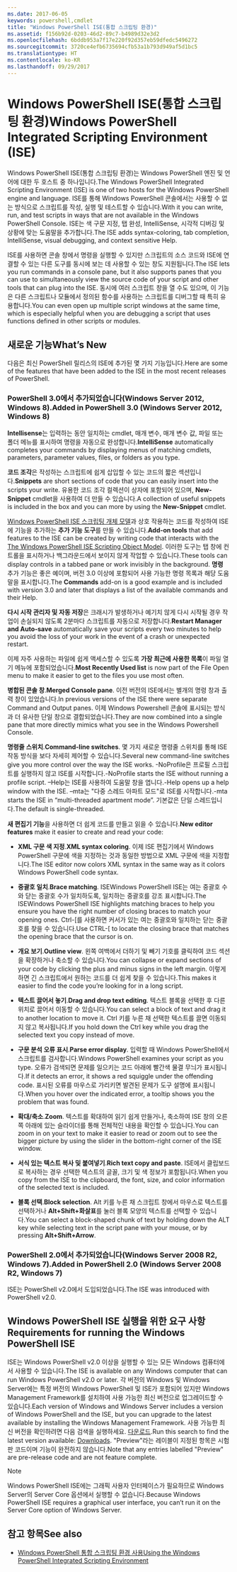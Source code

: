 ```yaml
---
ms.date: 2017-06-05
keywords: powershell,cmdlet
title: "Windows PowerShell ISE(통합 스크립팅 환경)"
ms.assetid: f156b92d-0203-46d2-89c7-b4989d32e3d2
ms.openlocfilehash: 6bddb953a7f17e220f92d357eb59dfedc5496272
ms.sourcegitcommit: 3720ce4efb6735694cfb53a1b793d949af5d1bc5
ms.translationtype: HT
ms.contentlocale: ko-KR
ms.lasthandoff: 09/29/2017
---
```

# <a name="windows-powershell-integrated-scripting-environment-ise"></a><span data-ttu-id="efbe9-103">Windows PowerShell ISE(통합 스크립팅 환경)</span><span class="sxs-lookup"><span data-stu-id="efbe9-103">Windows PowerShell Integrated Scripting Environment (ISE)</span></span>
<span data-ttu-id="efbe9-104">Windows PowerShell ISE(통합 스크립팅 환경)는 Windows PowerShell 엔진 및 언어에 대한 두 호스트 중 하나입니다.</span><span class="sxs-lookup"><span data-stu-id="efbe9-104">The Windows PowerShell Integrated Scripting Environment (ISE) is one of two hosts for the Windows PowerShell engine and language.</span></span> <span data-ttu-id="efbe9-105">ISE를 통해 Windows PowerShell 콘솔에서는 사용할 수 없는 방식으로 스크립트를 작성, 실행 및 테스트할 수 있습니다.</span><span class="sxs-lookup"><span data-stu-id="efbe9-105">With it you can write, run, and test scripts in ways that are not available in the Windows PowerShell Console.</span></span> <span data-ttu-id="efbe9-106">ISE는 색 구문 지정, 탭 완성, IntelliSense, 시각적 디버깅 및 상황에 맞는 도움말을 추가합니다.</span><span class="sxs-lookup"><span data-stu-id="efbe9-106">The ISE adds syntax-coloring, tab completion, IntelliSense, visual debugging, and context sensitive Help.</span></span>

<span data-ttu-id="efbe9-107">ISE를 사용하면 콘솔 창에서 명령을 실행할 수 있지만 스크립트의 소스 코드와 ISE에 연결할 수 있는 다른 도구를 동시에 보는 데 사용할 수 있는 창도 지원됩니다.</span><span class="sxs-lookup"><span data-stu-id="efbe9-107">The ISE lets you run commands in a console pane, but it also supports panes that you can use to simultaneously view the source code of your script and other tools that can plug into the ISE.</span></span> <span data-ttu-id="efbe9-108">동시에 여러 스크립트 창을 열 수도 있으며, 이 기능은 다른 스크립트나 모듈에서 정의된 함수를 사용하는 스크립트를 디버그할 때 특히 유용합니다.</span><span class="sxs-lookup"><span data-stu-id="efbe9-108">You can even open up multiple script windows at the same time, which is especially helpful when you are debugging a script that uses functions defined in other scripts or modules.</span></span>

## <a name="whats-new"></a><span data-ttu-id="efbe9-109">새로운 기능</span><span class="sxs-lookup"><span data-stu-id="efbe9-109">What’s New</span></span>
<span data-ttu-id="efbe9-110">다음은 최신 PowerShell 릴리스의 ISE에 추가된 몇 가지 기능입니다.</span><span class="sxs-lookup"><span data-stu-id="efbe9-110">Here are some of the features that have been added to the ISE in the most recent releases of PowerShell.</span></span>

### <a name="added-in-powershell-30-windows-server-2012-windows-8"></a><span data-ttu-id="efbe9-111">PowerShell 3.0에서 추가되었습니다(Windows Server 2012, Windows 8).</span><span class="sxs-lookup"><span data-stu-id="efbe9-111">Added in PowerShell 3.0 (Windows Server 2012, Windows 8)</span></span>
<span data-ttu-id="efbe9-112">**Intellisense**는 입력하는 동안 일치하는 cmdlet, 매개 변수, 매개 변수 값, 파일 또는 폴더 메뉴를 표시하여 명령을 자동으로 완성합니다.</span><span class="sxs-lookup"><span data-stu-id="efbe9-112">**IntelliSense** automatically completes your commands by displaying menus of matching cmdlets, parameters, parameter values, files, or folders as you type.</span></span>

<span data-ttu-id="efbe9-113">**코드 조각**은 작성하는 스크립트에 쉽게 삽입할 수 있는 코드의 짧은 섹션입니다.</span><span class="sxs-lookup"><span data-stu-id="efbe9-113">**Snippets** are short sections of code that you can easily insert into the scripts your write.</span></span> <span data-ttu-id="efbe9-114">유용한 코드 조각 컬렉션이 상자에 포함되어 있으며, **New-Snippet** cmdlet을 사용하여 더 만들 수 있습니다.</span><span class="sxs-lookup"><span data-stu-id="efbe9-114">A collection of useful snippets is included in the box and you can more by using the **New-Snippet** cmdlet.</span></span>

<span data-ttu-id="efbe9-115">[Windows PowerShell ISE 스크립팅 개체 모델](../../core-powershell/ise/The-Windows-PowerShell-ISE-Scripting-Object-Model.md)과 상호 작용하는 코드를 작성하여 ISE에 기능을 추가하는 **추가 기능 도구**를 만들 수 있습니다.</span><span class="sxs-lookup"><span data-stu-id="efbe9-115">**Add-on tools** that add features to the ISE can be created by writing code that interacts with the [The Windows PowerShell ISE Scripting Object Model](../../core-powershell/ise/The-Windows-PowerShell-ISE-Scripting-Object-Model.md).</span></span> <span data-ttu-id="efbe9-116">이러한 도구는 탭 창에 컨트롤을 표시하거나 백그라운드에서 보이지 않게 작업할 수 있습니다.</span><span class="sxs-lookup"><span data-stu-id="efbe9-116">These tools can display controls in a tabbed pane or work invisibly in the background.</span></span> <span data-ttu-id="efbe9-117">**명령** 추가 기능은 좋은 예이며, 버전 3.0 이상에 포함되어 사용 가능한 명령 목록과 해당 도움말을 표시합니다.</span><span class="sxs-lookup"><span data-stu-id="efbe9-117">The **Commands** add-on is a good example and is included with version 3.0 and later that displays a list of the available commands and their Help.</span></span>

<span data-ttu-id="efbe9-118">**다시 시작 관리자 및 자동 저장**은 크래시가 발생하거나 예기치 않게 다시 시작될 경우 작업이 손실되지 않도록 2분마다 스크립트를 자동으로 저장합니다.</span><span class="sxs-lookup"><span data-stu-id="efbe9-118">**Restart Manager and Auto-save** automatically save your scripts every two minutes to help you avoid the loss of your work in the event of a crash or unexpected restart.</span></span>

<span data-ttu-id="efbe9-119">이제 자주 사용하는 파일에 쉽게 액세스할 수 있도록 **가장 최근에 사용한 목록**이 파일 열기 메뉴에 포함되었습니다.</span><span class="sxs-lookup"><span data-stu-id="efbe9-119">**Most Recently Used list** is now part of the File Open menu to make it easier to get to the files you use most often.</span></span>

<span data-ttu-id="efbe9-120">**병합된 콘솔 창**.</span><span class="sxs-lookup"><span data-stu-id="efbe9-120">**Merged Console pane**.</span></span> <span data-ttu-id="efbe9-121">이전 버전의 ISE에서는 별개의 명령 창과 출력 창이 있었습니다.</span><span class="sxs-lookup"><span data-stu-id="efbe9-121">In previous versions of the ISE there were separate Command and Output panes.</span></span> <span data-ttu-id="efbe9-122">이제 Windows Powershell 콘솔에 표시되는 방식과 더 유사한 단일 창으로 결합되었습니다.</span><span class="sxs-lookup"><span data-stu-id="efbe9-122">They are now combined into a single pane that more directly mimics what you see in the Windows Powershell Console.</span></span>

<span data-ttu-id="efbe9-123">**명령줄 스위치**.</span><span class="sxs-lookup"><span data-stu-id="efbe9-123">**Command-line switches**.</span></span> <span data-ttu-id="efbe9-124">몇 가지 새로운 명령줄 스위치를 통해 ISE 작동 방식을 보다 자세히 제어할 수 있습니다.</span><span class="sxs-lookup"><span data-stu-id="efbe9-124">Several new command-line switches give you more control over the way the ISE works.</span></span> <span data-ttu-id="efbe9-125">-NoProfile은 프로필 스크립트를 실행하지 않고 ISE를 시작합니다.</span><span class="sxs-lookup"><span data-stu-id="efbe9-125">-NoProfile starts the ISE without running a profile script.</span></span> <span data-ttu-id="efbe9-126">–Help는 ISE를 사용하여 도움말 창을 엽니다.</span><span class="sxs-lookup"><span data-stu-id="efbe9-126">-Help opens up a help window with the ISE.</span></span> <span data-ttu-id="efbe9-127">–mta는 "다중 스레드 아파트 모드"로 ISE를 시작합니다.</span><span class="sxs-lookup"><span data-stu-id="efbe9-127">-mta starts the ISE in “multi-threaded apartment mode”.</span></span> <span data-ttu-id="efbe9-128">기본값은 단일 스레드입니다.</span><span class="sxs-lookup"><span data-stu-id="efbe9-128">The default is single-threaded.</span></span>

<span data-ttu-id="efbe9-129">**새 편집기 기능**을 사용하면 더 쉽게 코드를 만들고 읽을 수 있습니다.</span><span class="sxs-lookup"><span data-stu-id="efbe9-129">**New editor features** make it easier to create and read your code:</span></span>

- <span data-ttu-id="efbe9-130">**XML 구문 색 지정**.</span><span class="sxs-lookup"><span data-stu-id="efbe9-130">**XML syntax coloring**.</span></span> <span data-ttu-id="efbe9-131">이제 ISE 편집기에서 Windows PowerShell 구문에 색을 지정하는 것과 동일한 방법으로 XML 구문에 색을 지정합니다.</span><span class="sxs-lookup"><span data-stu-id="efbe9-131">The ISE editor now colors XML syntax in the same way as it colors Windows PowerShell code syntax.</span></span>

- <span data-ttu-id="efbe9-132">**중괄호 일치**.</span><span class="sxs-lookup"><span data-stu-id="efbe9-132">**Brace matching**.</span></span> <span data-ttu-id="efbe9-133">ISEWindows PowerShell ISE는 여는 중괄호 수와 닫는 중괄호 수가 일치하도록, 일치하는 중괄호를 강조 표시합니다.</span><span class="sxs-lookup"><span data-stu-id="efbe9-133">The ISEWindows PowerShell ISE highlights matching braces to help you ensure you have the right number of closing braces to match your opening ones.</span></span> <span data-ttu-id="efbe9-134">Ctrl-\[를 사용하면 커서가 있는 여는 중괄호와 일치하는 닫는 중괄호를 찾을 수 있습니다.</span><span class="sxs-lookup"><span data-stu-id="efbe9-134">Use CTRL-\[ to locate the closing brace that matches the opening brace that the cursor is on.</span></span>

- <span data-ttu-id="efbe9-135">**개요 보기**.</span><span class="sxs-lookup"><span data-stu-id="efbe9-135">**Outline view**.</span></span> <span data-ttu-id="efbe9-136">왼쪽 여백에서 더하기 및 빼기 기호를 클릭하여 코드 섹션을 확장하거나 축소할 수 있습니다.</span><span class="sxs-lookup"><span data-stu-id="efbe9-136">You can collapse or expand sections of your code by clicking the plus and minus signs in the left margin.</span></span> <span data-ttu-id="efbe9-137">이렇게 하면 긴 스크립트에서 원하는 코드를 더 쉽게 찾을 수 있습니다.</span><span class="sxs-lookup"><span data-stu-id="efbe9-137">This makes it easier to find the code you’re looking for in a long script.</span></span>

- <span data-ttu-id="efbe9-138">**텍스트 끌어서 놓기**.</span><span class="sxs-lookup"><span data-stu-id="efbe9-138">**Drag and drop text editing**.</span></span> <span data-ttu-id="efbe9-139">텍스트 블록을 선택한 후 다른 위치로 끌어서 이동할 수 있습니다.</span><span class="sxs-lookup"><span data-stu-id="efbe9-139">You can select a block of text and drag it to another location to move it.</span></span> <span data-ttu-id="efbe9-140">Ctrl 키를 누른 채 선택한 텍스트를 끌면 이동되지 않고 복사됩니다.</span><span class="sxs-lookup"><span data-stu-id="efbe9-140">If you hold down the Ctrl key while you drag the selected text you copy instead of move.</span></span>

- <span data-ttu-id="efbe9-141">**구문 분석 오류 표시**.</span><span class="sxs-lookup"><span data-stu-id="efbe9-141">**Parse error display**.</span></span> <span data-ttu-id="efbe9-142">입력할 때 Windows PowerShell에서 스크립트를 검사합니다.</span><span class="sxs-lookup"><span data-stu-id="efbe9-142">Windows PowerShell examines your script as you type.</span></span> <span data-ttu-id="efbe9-143">오류가 검색되면 문제를 일으키는 코드 아래에 빨간색 물결 무늬가 표시됩니다.</span><span class="sxs-lookup"><span data-stu-id="efbe9-143">If it detects an error, it shows a red squiggle under the offending code.</span></span> <span data-ttu-id="efbe9-144">표시된 오류를 마우스로 가리키면 발견된 문제가 도구 설명에 표시됩니다.</span><span class="sxs-lookup"><span data-stu-id="efbe9-144">When you hover over the indicated error, a tooltip shows you the problem that was found.</span></span>

- <span data-ttu-id="efbe9-145">**확대/축소**.</span><span class="sxs-lookup"><span data-stu-id="efbe9-145">**Zoom**.</span></span> <span data-ttu-id="efbe9-146">텍스트를 확대하여 읽기 쉽게 만들거나, 축소하여 ISE 창의 오른쪽 아래에 있는 슬라이더를 통해 전체적인 내용을 확인할 수 있습니다.</span><span class="sxs-lookup"><span data-stu-id="efbe9-146">You can zoom in on your text to make it easier to read or zoom out to see the bigger picture by using the slider in the bottom-right corner of the ISE window.</span></span>

- <span data-ttu-id="efbe9-147">**서식 있는 텍스트 복사 및 붙여넣기**.</span><span class="sxs-lookup"><span data-stu-id="efbe9-147">**Rich text copy and paste**.</span></span> <span data-ttu-id="efbe9-148">ISE에서 클립보드로 복사하는 경우 선택한 텍스트의 글꼴, 크기 및 색 정보가 포함됩니다.</span><span class="sxs-lookup"><span data-stu-id="efbe9-148">When you copy from the ISE to the clipboard, the font, size, and color information of the selected text is included.</span></span>

- <span data-ttu-id="efbe9-149">**블록 선택**.</span><span class="sxs-lookup"><span data-stu-id="efbe9-149">**Block selection**.</span></span> <span data-ttu-id="efbe9-150">Alt 키를 누른 채 스크립트 창에서 마우스로 텍스트를 선택하거나 **Alt+Shift+화살표**를 눌러 블록 모양의 텍스트를 선택할 수 있습니다.</span><span class="sxs-lookup"><span data-stu-id="efbe9-150">You can select a block-shaped chunk of text by holding down the ALT key while selecting text in the script pane with your mouse, or by pressing **Alt+Shift+Arrow**.</span></span>

### <a name="added-in-powershell-20-windows-server-2008-r2-windows-7"></a><span data-ttu-id="efbe9-151">PowerShell 2.0에서 추가되었습니다(Windows Server 2008 R2, Windows 7).</span><span class="sxs-lookup"><span data-stu-id="efbe9-151">Added in PowerShell 2.0 (Windows Server 2008 R2, Windows 7)</span></span>
<span data-ttu-id="efbe9-152">ISE는 PowerShell v2.0에서 도입되었습니다.</span><span class="sxs-lookup"><span data-stu-id="efbe9-152">The ISE was introduced with PowerShell v2.0.</span></span>

## <a name="requirements-for-running-the-windows-powershell-ise"></a><span data-ttu-id="efbe9-153">Windows PowerShell ISE 실행을 위한 요구 사항</span><span class="sxs-lookup"><span data-stu-id="efbe9-153">Requirements for running the Windows PowerShell ISE</span></span>
<span data-ttu-id="efbe9-154">ISE는 Windows PowerShell v2.0 이상을 실행할 수 있는 모든 Windows 컴퓨터에서 사용할 수 있습니다.</span><span class="sxs-lookup"><span data-stu-id="efbe9-154">The ISE is available on any Windows computer that can run Windows PowerShell v2.0 or later.</span></span>
<span data-ttu-id="efbe9-155">각 버전의 Windows 및 Windows Server에는 특정 버전의 Windows PowerShell 및 ISE가 포함되어 있지만 Windows Management Framework를 설치하여 사용 가능한 최신 버전으로 업그레이드할 수 있습니다.</span><span class="sxs-lookup"><span data-stu-id="efbe9-155">Each version of Windows and Windows Server includes a version of Windows PowerShell and the ISE, but you can upgrade to the latest available by installing the Windows Management Framework.</span></span>
<span data-ttu-id="efbe9-156">사용 가능한 최신 버전을 확인하려면 다음 검색을 실행하세요. [다운로드](http://www.microsoft.com/en-us/search/DownloadResults.aspx?q=%22windows%20management%20framework%22%20PowerShell&sortby=Relevancy~Descending).</span><span class="sxs-lookup"><span data-stu-id="efbe9-156">Run this search to find the latest version available: [Downloads](http://www.microsoft.com/en-us/search/DownloadResults.aspx?q=%22windows%20management%20framework%22%20PowerShell&sortby=Relevancy~Descending).</span></span>
<span data-ttu-id="efbe9-157">"Preview"라는 레이블이 지정된 항목은 시험판 코드이며 기능이 완전하지 않습니다.</span><span class="sxs-lookup"><span data-stu-id="efbe9-157">Note that any entries labelled "Preview" are pre-release code and are not feature complete.</span></span>

> [!NOTE]
> <span data-ttu-id="efbe9-158">Windows PowerShell ISE에는 그래픽 사용자 인터페이스가 필요하므로 Windows Server의 Server Core 옵션에서 실행할 수 없습니다.</span><span class="sxs-lookup"><span data-stu-id="efbe9-158">Because Windows PowerShell ISE requires a graphical user interface, you can’t run it on the Server Core option of Windows Server.</span></span>

## <a name="see-also"></a><span data-ttu-id="efbe9-159">참고 항목</span><span class="sxs-lookup"><span data-stu-id="efbe9-159">See also</span></span>
- [<span data-ttu-id="efbe9-160">Windows PowerShell 통합 스크립팅 환경 사용</span><span class="sxs-lookup"><span data-stu-id="efbe9-160">Using the Windows PowerShell Integrated Scripting Environment</span></span>](Using-the-Windows-PowerShell-ISE.md)

